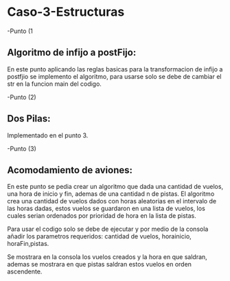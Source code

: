 # Caso-3-Estructuras

-Punto (1

  Algoritmo de infijo a postFijo:
  ------------------------------
  En este punto aplicando las reglas basicas para la transformacion de infijo a postfjio se implemento el algoritmo, para usarse solo se   debe de cambiar el str en la funcion main del codigo.
  
-Punto (2)
  
  Dos Pilas:
  ---------
  Implementado en el punto 3.
  
-Punto (3)

  Acomodamiento de aviones:
  -------------------------
  En este punto se pedia crear un algoritmo que dada una cantidad de vuelos, una hora de inicio y fin, ademas de una cantidad n de         pistas. El algoritmo crea una cantidad de vuelos dados con horas aleatorias en el intervalo de las horas dadas, estos vuelos se
  guardaron en una lista de vuelos, los cuales serian ordenados por prioridad de hora en la lista de pistas.
  
  Para usar el codigo solo se debe de ejecutar y por medio de la consola añadir los parametros requeridos: cantidad de vuelos,
  horainicio, horaFin,pistas.
  
  Se mostrara en la consola los vuelos creados y la hora en que saldran, ademas se mostrara en que pistas saldran estos vuelos en orden
  ascendente.
  
  
